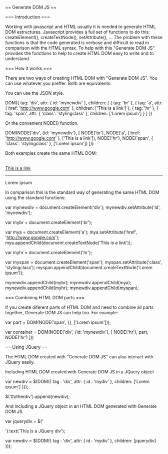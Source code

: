 == Generate DOM JS ==

=== Introduction ===

Working with javascript and HTML usually it is needed to generate HTML DOM estructures. Javascript provides a full set of functions to do this: createElement(), createTextNode(), setAttribute(), ... The problem with these functions is that the code generated is verbose and difficult to read in comparison with the HTML syntax. To help with this "Generate DOM JS" provides the functions to help to create HTML DOM easy to write and to understand.

=== How it works ===

There are two ways of creating HTML DOM with "Generate DOM JS". You can use whatever you preffer. Both are equivalents.

You can use the JSON style.

DOM({
    tag: 'div',
    attr: {
      id: 'mynewdiv'
    },
    children: [
      { tag: 'br' },
      { tag: 'a',
        attr: { href: 'http://www.google.com' },
        children: ['This is a link']
      },
      { tag: 'hr' },
      { tag: 'span',
        attr: { 'class': 'stylingclass' },
        children: ['Lorem ipsum']
      }
    ]
})

Or the convenient NODE() function.

DOM(NODE('div', {id: 'mynewdiv'}, [
      NODE('br'),
      NODE('a', { href: 'http://www.google.com' }, ['This is a link']),
      NODE('hr'),
      NODE('span', { 'class': 'stylingclass' }, ['Lorem ipsum'])
]))

Both examples create the same HTML DOM:

<div id="mynewdiv">
  <br/>
  <a href="http://www.openbravo.com">This is a link</a>
  <hr/>
  <span class="stylingclass">Lorem ipsum</spam>
</div>

In comparison this is the standard way of generating the same HTML DOM using the standard functions:

var mynewdiv = document.createElement('div');
mynewdiv.setAttribute('id', 'mynewdiv');

var mybr = document.createElement('br');

var mya = document.createElement('a');
mya.setAttribute('href', 'http://www.google.com');
mya.appendChild(document.createTextNode('This is a link'));

var myhr = document.createElement('hr');

var myspan = document.createElement('span');
myspan.setAttribute('class', 'stylingclass');
myspan.appendChild(document.createTextNode('Lorem ipsum'));

mynewdiv.appendChild(mybr);
mynewdiv.appendChild(mya);
mynewdiv.appendChild(myhr);
mynewdiv.appendChild(myspan);

=== Combining HTML DOM parts ===

If you create diferent parts of HTML DOM and need to combine all parts together, Generate DOM JS can help too. For example:

var part = DOM(NODE('span', {}, ['Lorem ipsum']));

var container = DOM(NODE('div', {id: 'mynewdiv'}, [
      NODE('hr'),
      part,
      NODE('hr')
]))

== Using JQuery ==

The HTML DOM created with "Generate DOM JS" can also interact with JQuery easily.

Including HTML DOM created with Generate DOM JS in a JQuery object

var newdiv = $(DOM({
    tag : 'div',
    attr: { id : 'mydiv' },
    children: ['Lorem ipsum']
}));

$('#otherdiv').append(newdiv);

And including a JQuery object in an HTML DOM generated with Generate DOM JS.

var jquerydiv = $('<div/>').text('This is a JQuery div');

var newdiv = $(DOM({
    tag : 'div',
    attr: { id : 'mydiv' },
    children: [jquerydiv]
}));




